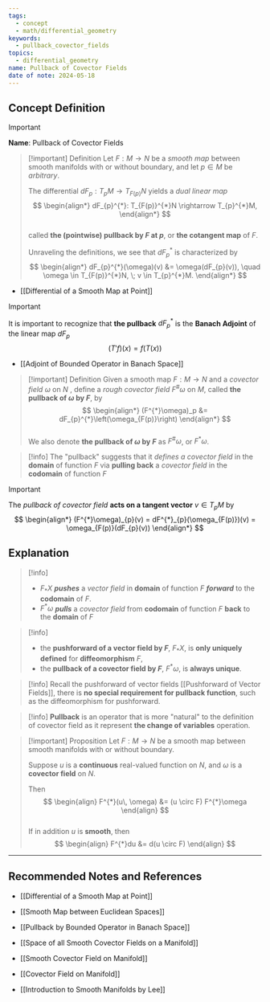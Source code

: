 ```yaml
---
tags:
  - concept
  - math/differential_geometry
keywords:
  - pullback_covector_fields
topics:
  - differential_geometry
name: Pullback of Covector Fields
date of note: 2024-05-18
---
```


## Concept Definition

>[!important]
>**Name**: Pullback of Covector Fields


>[!important] Definition
>Let $F: M \rightarrow N$ be a *smooth map* between smooth manifolds with or without boundary, and let $p \in M$ be *arbitrary*. 
>
>The differential $dF_p: T_{p}M \rightarrow T_{F(p)}N$ yields a *dual linear map*
>$$
> \begin{align*}
> dF_{p}^{*}:  T_{F(p)}^{*}N \rightarrow T_{p}^{*}M,
> \end{align*}
>$$  
>called **the (pointwise) pullback by $F$ at $p$**, or **the cotangent map** of $F$. 
>
>Unraveling the definitions, we see that $dF_{p}^{*}$ is characterized by
>$$
> \begin{align*}
> dF_{p}^{*}(\omega)(v) &= \omega(dF_{p}(v)), \quad  \omega \in T_{F(p)}^{*}N, \; v \in T_{p}^{*}M.
> \end{align*}
>$$
>

- [[Differential of a Smooth Map at Point]]

>[!important]
>It is important to recognize that **the pullback** $dF_{p}^{*}$ is the **Banach Adjoint** of the linear map $dF_{p}$ 
>$$
>(T'f)(x) = f(T(x))
>$$

- [[Adjoint of Bounded Operator in Banach Space]]

>[!important] Definition
>Given a smooth map $F: M \rightarrow N$ and a *covector field* $\omega$ on $N$ , define a *rough covector field* $F^{\#}\omega$ on $M$, called **the pullback of $\omega$ by $F$**, by
>$$
> \begin{align*}
> (F^{*}\omega)_p &= dF_{p}^{*}\left(\omega_{F(p)}\right)
> \end{align*} 
>$$  
>We also denote **the pullback of $\omega$ by $F$** as $F^{\#}\omega$, or $F^{*}\omega$.

>[!info]
>The "pullback" suggests that it *defines a covector field* in the **domain** of function $F$ via **pulling back** a *covector field* in the **codomain** of function $F$

>[!important]
>The *pullback of covector field* **acts on a tangent vector** $v \in T_{p}M$ by
>$$
> \begin{align*}
> (F^{*}\omega)_{p}(v) = dF^{*}_{p}(\omega_{F(p)})(v) = \omega_{F(p)}(dF_{p}(v)) 
> \end{align*}
>$$ 


## Explanation

>[!info]
>- $F_{*}X$ **_pushes_** a *vector field* in **domain** of function $F$ **_forward_** to the **codomain** of $F$.
>- $F^{*}\omega$ **_pulls_** a *covector field* from **codomain** of function $F$ **back** to the **domain** of $F$


>[!info]
>- the **pushforward of a vector field by $F$**, $F_{*}X$, is **only uniquely defined** for **diffeomorphism** $F$,
>- the **pullback of a covector field by $F$**, $F^{*}\omega$, is **always unique**.    


>[!info]
>Recall the pushforward of vector fields [[Pushforward of Vector Fields]], there is **no special requirement for pullback function**, such as the diffeomorphism for pushforward.

>[!info]
>**Pullback** is an operator that is more "natural" to the definition of covector field as it represent **the change of variables** operation. 



>[!important] Proposition
>Let $F: M \rightarrow N$ be a smooth map between smooth manifolds with or without boundary.
> 
> Suppose $u$ is a **continuous** real-valued function on $N$, and $\omega$ is a **covector field** on $N$. 
> 
> Then
> $$
> \begin{align}
> F^{*}(u\, \omega) &= (u \circ F) F^{*}\omega 
> \end{align}
>$$  
>If in addition $u$ is **smooth**, then
>$$
> \begin{align}
> F^{*}du  &=  d(u \circ F) 
> \end{align}
> $$








-----------
##  Recommended Notes and References


- [[Differential of a Smooth Map at Point]]
- [[Smooth Map between Euclidean Spaces]]
- [[Pullback by Bounded Operator in Banach Space]]
  
- [[Space of all Smooth Covector Fields on a Manifold]]
- [[Smooth Covector Field on Manifold]]
- [[Covector Field on Manifold]]





- [[Introduction to Smooth Manifolds by Lee]]